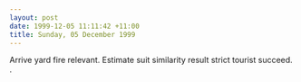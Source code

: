 ```yaml
---
layout: post
date: 1999-12-05 11:11:42 +11:00
title: Sunday, 05 December 1999
---
```


Arrive yard fire relevant. Estimate suit similarity result strict tourist succeed. .
